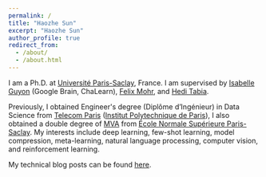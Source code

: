 ```yaml
---
permalink: /
title: "Haozhe Sun"
excerpt: "Haozhe Sun"
author_profile: true
redirect_from: 
  - /about/
  - /about.html
---
```



I am a Ph.D. at [Université Paris-Saclay](https://www.universite-paris-saclay.fr/), France. I am supervised by [Isabelle Guyon](https://guyon.chalearn.org/) (Google Brain, ChaLearn), [Felix Mohr](https://scholar.google.de/citations?user=Q6kmQY0AAAAJ&hl=de), and [Hedi Tabia](https://scholar.google.com/citations?user=hMrqNzkAAAAJ&hl=en). 


Previously, I obtained Engineer's degree (Diplôme d’Ingénieur) in Data Science from [Telecom Paris](https://www.telecom-paris.fr/) ([Institut Polytechnique de Paris](https://www.ip-paris.fr/en)), I also obtained a double degree of [MVA](https://www.master-mva.com/) from [École Normale Supérieure Paris-Saclay](https://ens-paris-saclay.fr/en). My interests include deep learning, few-shot learning, model compression, meta-learning, natural language processing, computer vision, and reinforcement learning. 


My technical blog posts can be found [here](https://sunhaozhe.github.io/blogs/archives/).











